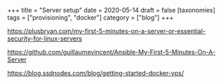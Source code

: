+++
title = "Server setup"
date = 2020-05-14
draft = false
[taxonomies]
tags = ["provisioning", "docker"]
category = ["blog"]
+++

https://plusbryan.com/my-first-5-minutes-on-a-server-or-essential-security-for-linux-servers

https://github.com/guillaumevincent/Ansible-My-First-5-Minutes-On-A-Server

https://blog.ssdnodes.com/blog/getting-started-docker-vps/

